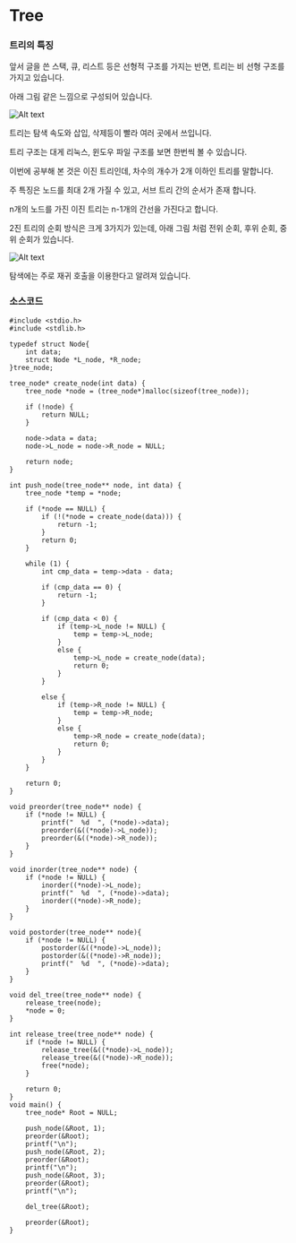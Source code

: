 # Tree
### 트리의 특징
앞서 글을 쓴 스택, 큐, 리스트 등은 선형적 구조를 가지는 반면, 트리는 비 선형 구조를 가지고 있습니다.

아래 그림 같은 느낌으로 구성되어 있습니다.

![Alt text](https://github.com/Funniest/study/blob/master/DataStruct/Tree/img/Tree.PNG)

트리는 탐색 속도와 삽입, 삭제등이 빨라 여러 곳에서 쓰입니다.

트리  구조는  대게 리눅스, 윈도우 파일 구조를 보면 한번씩 볼 수 있습니다.

이번에 공부해 본 것은 이진 트리인데, 차수의 개수가 2개 이하인 트리를 말합니다.

주 특징은 노드를 최대 2개 가질 수 있고, 서브 트리 간의 순서가 존재 합니다.

n개의 노드를 가진 이진 트리는 n-1개의 간선을 가진다고 합니다.

2진 트리의 순회 방식은 크게 3가지가 있는데, 아래 그림 처럼 전위 순회, 후위 순회, 중위 순회가 있습니다.

![Alt text](https://github.com/Funniest/study/blob/master/DataStruct/Tree/img/Circuit.PNG)

탐색에는 주로 재귀 호출을 이용한다고 알려져 있습니다.

### 소스코드

```
#include <stdio.h>
#include <stdlib.h>

typedef struct Node{
	int data;
	struct Node *L_node, *R_node;
}tree_node;

tree_node* create_node(int data) {
	tree_node *node = (tree_node*)malloc(sizeof(tree_node));

	if (!node) {
		return NULL;
	}

	node->data = data;
	node->L_node = node->R_node = NULL;

	return node;
}

int push_node(tree_node** node, int data) {
	tree_node *temp = *node;

	if (*node == NULL) {
		if (!(*node = create_node(data))) {
			return -1;
		}
		return 0;
	}

	while (1) {
		int cmp_data = temp->data - data;
		
		if (cmp_data == 0) {
			return -1;
		}

		if (cmp_data < 0) {
			if (temp->L_node != NULL) {
				temp = temp->L_node;
			}
			else {
				temp->L_node = create_node(data);
				return 0;
			}
		}

		else {
			if (temp->R_node != NULL) {
				temp = temp->R_node;
			}
			else {
				temp->R_node = create_node(data);
				return 0;
			}
		}
	}

	return 0;
}

void preorder(tree_node** node) {
	if (*node != NULL) {
		printf("  %d  ", (*node)->data);
		preorder(&((*node)->L_node));
		preorder(&((*node)->R_node));
	}
}

void inorder(tree_node** node) {
	if (*node != NULL) {
		inorder((*node)->L_node);
		printf("  %d  ", (*node)->data);
		inorder((*node)->R_node);
	}
}

void postorder(tree_node** node){
	if (*node != NULL) {
		postorder(&((*node)->L_node));
		postorder(&((*node)->R_node));
		printf("  %d  ", (*node)->data);
	}
}

void del_tree(tree_node** node) {
	release_tree(node);
	*node = 0;
}

int release_tree(tree_node** node) {
	if (*node != NULL) {
		release_tree(&((*node)->L_node));
		release_tree(&((*node)->R_node));
		free(*node);
	}

	return 0;
}
void main() {
	tree_node* Root = NULL;
	
	push_node(&Root, 1);
	preorder(&Root);
	printf("\n");
	push_node(&Root, 2);
	preorder(&Root);
	printf("\n");
	push_node(&Root, 3);
	preorder(&Root);
	printf("\n");

	del_tree(&Root);

	preorder(&Root);
}
```
